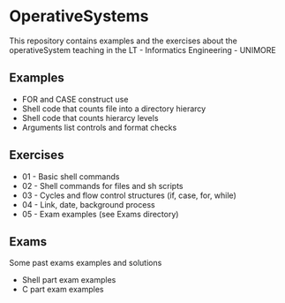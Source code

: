# OperativeSystems

This repository contains examples and the exercises about the operativeSystem teaching in the LT - Informatics Engineering - UNIMORE

## Examples

* FOR and CASE construct use
* Shell code that counts file into a directory hierarcy
* Shell code that counts hierarcy levels
* Arguments list controls and format checks

## Exercises

* 01 - Basic shell commands
* 02 - Shell commands for files and sh scripts
* 03 - Cycles and flow control structures (if, case, for, while)
* 04 - Link, date, background process
* 05 - Exam examples (see Exams directory)

## Exams

Some past exams examples and solutions

* Shell part exam examples
* C part exam examples
